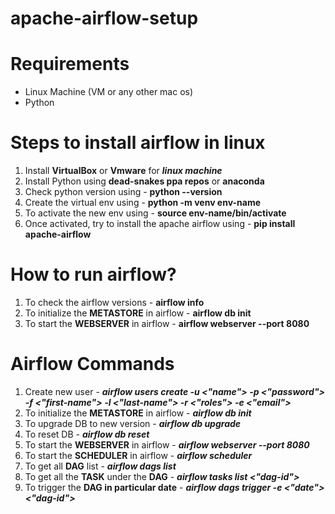 # apache-airflow-setup


# Requirements
      

 - Linux Machine (VM or any other mac os)
 - Python
 

# Steps to install airflow in linux

 1. Install **VirtualBox** or **Vmware** for ***linux machine***
 2. Install Python using **dead-snakes ppa repos** or **anaconda**
 3. Check python version using - **python --version**
 4. Create the virtual env using - **python -m venv env-name**
 5. To activate the new env using - **source env-name/bin/activate**
 6. Once activated, try to install the apache airflow using - **pip install apache-airflow**

# How to run airflow?

 1. To check the airflow versions - **airflow info** 
 2. To initialize the **METASTORE** in airflow - **airflow db init**
 3. To start the **WEBSERVER** in airflow - **airflow webserver --port 8080**


# Airflow Commands

 1. Create new user - ***airflow users create -u <"name"> -p <"password"> -f <"first-name"> -l <"last-name"> -r <"roles"> -e <"email">***
 2. To initialize the **METASTORE** in airflow - ***airflow db init***
 3. To upgrade DB to new version - ***airflow db upgrade***
 4. To reset DB  - ***airflow db reset***
 5. To start the **WEBSERVER** in airflow - ***airflow webserver --port 8080*** 
 6. To start the **SCHEDULER** in airflow - ***airflow scheduler***
 7. To get all **DAG** list - ***airflow dags list***
 8. To get all the **TASK** under the **DAG** - ***airflow tasks list <"dag-id">***
 9. To trigger the **DAG in particular date** - ***airflow dags trigger -e <"date">  <"dag-id">*** 



